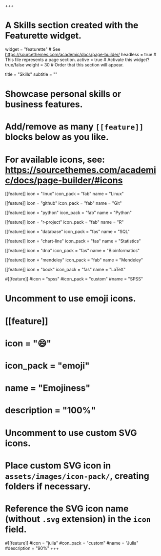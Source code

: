 +++
# A Skills section created with the Featurette widget.
widget = "featurette"  # See https://sourcethemes.com/academic/docs/page-builder/
headless = true  # This file represents a page section.
active = true  # Activate this widget? true/false
weight = 30  # Order that this section will appear.

title = "Skills"
subtitle = ""

# Showcase personal skills or business features.
# 
# Add/remove as many `[[feature]]` blocks below as you like.
# 
# For available icons, see: https://sourcethemes.com/academic/docs/page-builder/#icons

[[feature]]
  icon = "linux"
  icon_pack = "fab"
  name = "Linux"

[[feature]]
  icon = "github"
  icon_pack = "fab"
  name = "Git"
 
[[feature]]
  icon = "python"
  icon_pack = "fab"
  name = "Python"

[[feature]]
  icon = "r-project"
  icon_pack = "fab"
  name = "R"
 
[[feature]]
  icon = "database"
  icon_pack = "fas"
  name = "SQL"
   

[[feature]]
  icon = "chart-line"
  icon_pack = "fas"
  name = "Statistics"

 [[feature]]
  icon = "dna"
  icon_pack = "fas"
  name = "Bioinformatics"

 [[feature]]
  icon = "mendeley"
  icon_pack = "fab"
  name = "Mendeley"

 [[feature]]
  icon = "book"
  icon_pack = "fas"
  name = "LaTeX"


 #[[feature]]
  #icon = "spss"
  #icon_pack = "custom"
  #name = "SPSS"


# Uncomment to use emoji icons.
# [[feature]]
#  icon = ":smile:"
#  icon_pack = "emoji"
#  name = "Emojiness"
#  description = "100%"  

# Uncomment to use custom SVG icons.
# Place custom SVG icon in `assets/images/icon-pack/`, creating folders if necessary.
# Reference the SVG icon name (without `.svg` extension) in the `icon` field.

#[[feature]]
#icon = "julia"
#con_pack = "custom"
#name = "Julia"
#description = "90%"
+++

